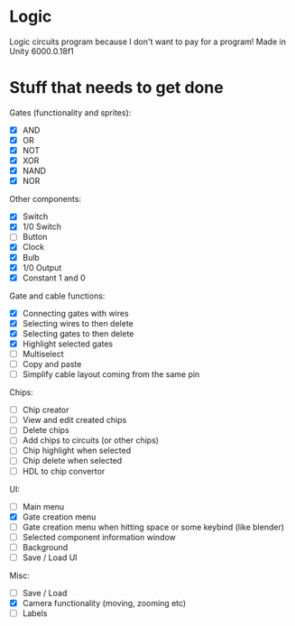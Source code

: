 # Logic
Logic circuits program because I don't want to pay for a program!
Made in Unity 6000.0.18f1

# Stuff that needs to get done

Gates (functionality and sprites):
- [x] AND
- [x] OR
- [x] NOT
- [x] XOR
- [x] NAND
- [x] NOR

Other components:
- [x] Switch
- [x] 1/0 Switch
- [ ] Button
- [x] Clock
- [x] Bulb
- [x] 1/0 Output
- [x] Constant 1 and 0

Gate and cable functions:
- [x] Connecting gates with wires
- [x] Selecting wires to then delete
- [x] Selecting gates to then delete
- [x] Highlight selected gates
- [ ] Multiselect
- [ ] Copy and paste
- [ ] Simplify cable layout coming from the same pin

Chips:
- [ ] Chip creator
- [ ] View and edit created chips
- [ ] Delete chips
- [ ] Add chips to circuits (or other chips)
- [ ] Chip highlight when selected
- [ ] Chip delete when selected
- [ ] HDL to chip convertor

UI:
- [ ] Main menu
- [x] Gate creation menu
- [ ] Gate creation menu when hitting space or some keybind (like blender)
- [ ] Selected component information window
- [ ] Background
- [ ] Save / Load UI

Misc:
- [ ] Save / Load
- [x] Camera functionality (moving, zooming etc)
- [ ] Labels
